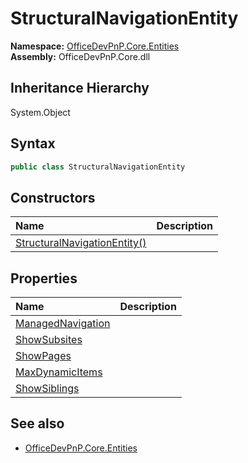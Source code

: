 # StructuralNavigationEntity
**Namespace:** [OfficeDevPnP.Core.Entities](OfficeDevPnP.Core.Entities.md)  
**Assembly:** OfficeDevPnP.Core.dll  
## Inheritance Hierarchy
System.Object  

## Syntax
```C#
public class StructuralNavigationEntity
```
## Constructors
|**Name**|**Description**|
|:-----|:-----|
| [StructuralNavigationEntity()](OfficeDevPnP.Core.Entities.StructuralNavigationEntity.ctor1.md) | 
## Properties
|**Name**|**Description**|
|:-----|:-----|
| [ManagedNavigation](OfficeDevPnP.Core.Entities.StructuralNavigationEntity.ManagedNavigation.md) | 
| [ShowSubsites](OfficeDevPnP.Core.Entities.StructuralNavigationEntity.ShowSubsites.md) | 
| [ShowPages](OfficeDevPnP.Core.Entities.StructuralNavigationEntity.ShowPages.md) | 
| [MaxDynamicItems](OfficeDevPnP.Core.Entities.StructuralNavigationEntity.MaxDynamicItems.md) | 
| [ShowSiblings](OfficeDevPnP.Core.Entities.StructuralNavigationEntity.ShowSiblings.md) | 
## See also
- [OfficeDevPnP.Core.Entities](OfficeDevPnP.Core.Entities.md)
